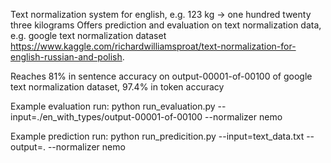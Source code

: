Text normalization system for english, e.g. 123 kg -> one hundred twenty three kilograms
Offers prediction and evaluation on text normalization data, e.g. google text normalization dataset
https://www.kaggle.com/richardwilliamsproat/text-normalization-for-english-russian-and-polish.

Reaches 81% in sentence accuracy on output-00001-of-00100 of google text normalization dataset, 97.4% in token accuracy

Example evaluation run:
python run_evaluation.py  --input=./en_with_types/output-00001-of-00100 --normalizer nemo

Example prediction run:
python run_predicition.py  --input=text_data.txt --output=. --normalizer nemo